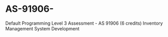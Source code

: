 # AS-91906-
Default Programming Level 3 Assessment  - AS 91906 (6 credits) Inventory Management System Development
